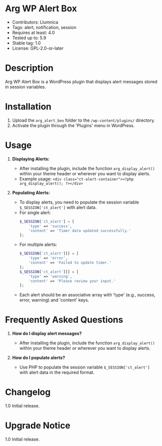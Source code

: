 # Arg WP Alert Box 
- Contributors: Llumnica 
- Tags: alert, notification, session 
- Requires at least: 4.0 
- Tested up to: 5.9 
- Stable tag: 1.0 
- License: GPL-2.0-or-later 

# Description 
Arg WP Alert Box is a WordPress plugin that displays alert messages stored in session variables.

# Installation 
1. Upload the `arg_alert_box` folder to the `/wp-content/plugins/` directory.
2. Activate the plugin through the 'Plugins' menu in WordPress.

# Usage 
1. **Displaying Alerts:**
   - After installing the plugin, include the function `arg_display_alert()` within your theme header or wherever you want to display alerts.
   - Example usage: `<div class="ct-alert-container"><?php arg_display_alert(); ?></div>`

2. **Populating Alerts:**
   - To display alerts, you need to populate the session variable `$_SESSION['ct_alert']` with alert data.
   - For single alert:
     ```php
     $_SESSION['ct_alert'] = [
         'type' => 'success',
         'content' => 'Timer data updated successfully.'
     ];
     ```
   - For multiple alerts:
     ```php
     $_SESSION['ct_alert'][] = [
         'type' => 'error',
         'content' => 'Failed to update timer.'
     ];
     $_SESSION['ct_alert'][] = [
         'type' => 'warning',         
         'content' => 'Please review your input.'
     ];
     ```
   - Each alert should be an associative array with 'type' (e.g., success, error, warning) and 'content' keys.

# Frequently Asked Questions 
1. **How do I display alert messages?**
   - After installing the plugin, include the function `arg_display_alert()` within your theme header or wherever you want to display alerts.

2. **How do I populate alerts?**
   - Use PHP to populate the session variable `$_SESSION['ct_alert']` with alert data in the required format.

# Changelog
1.0 
Initial release.

# Upgrade Notice
1.0 
Initial release.
